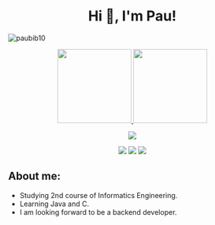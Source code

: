 <h1 align="center">Hi 👋, I'm Pau!</h1>

<p align="left"> <img src="https://komarev.com/ghpvc/?username=paubib10&label=Profile%20views&color=0e75b6&style=flat" alt="paubib10" /> </p>

<div align="center">
  <a href="https://github.com/paubib10">
  <img height="150em" src="https://github-readme-stats.vercel.app/api?username=paubib10&show_icons=true&theme=dark&include_all_commits=true&count_private=true)](https://github.com/paubib10"/>
  <img height="150em" src="https://github-readme-stats.vercel.app/api/top-langs/?username=paubib10&layout=compact&langs_count=7&theme=dark"/>
</div>
  </p>
    
<p align="center">
  <a href="https://skillicons.dev">
    <img src="https://skillicons.dev/icons?i=git,java,c,python" />
  </a>
</p>
    
</p>
<div align ="center"> 
  <a href="https://www.instagram.com/paubib_306" target="_blank"><img src="https://img.shields.io/badge/-Instagram-%23333?style=for-the-badge&logo=instagram&logoColor=white" target="_blank"></a>
  <a href = "mailto:psbibiloni@gmail.com"><img src="https://img.shields.io/badge/-Gmail-%23333?style=for-the-badge&logo=gmail&logoColor=white" target="_blank"></a>
  <a href="https://www.linkedin.com/in/pau-toni-bibiloni-martínez-465b92167/" target="_blank"><img src="https://img.shields.io/badge/-LinkedIn-%23333?style=for-the-badge&logo=linkedin&logoColor=white" target="_blank"></a> 
</div>

## About me:
- Studying 2nd course of Informatics Engineering.
- Learning Java and C.
- I am looking forward to be a backend developer.
